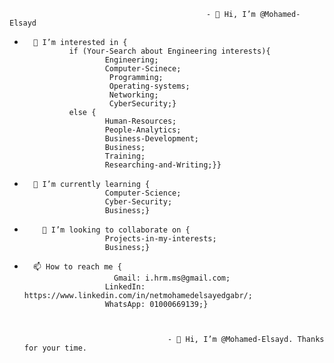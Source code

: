                                                 - 👋 Hi, I’m @Mohamed-Elsayd
-       👀 I’m interested in {     
                if (Your-Search about Engineering interests){
                        Engineering;
                        Computer-Scinece;
                         Programming;
                         Operating-systems;
                         Networking;
                         CyberSecurity;}
                else {
                        Human-Resources;
                        People-Analytics;
                        Business-Development;
                        Business;
                        Training;
                        Researching-and-Writing;}}
      
-       🌱 I’m currently learning {
                        Computer-Science;
                        Cyber-Security;
                        Business;}

-   	  💞️ I’m looking to collaborate on {
                        Projects-in-my-interests;
   	                    Business;}

-     	📫 How to reach me {
                          Gmail: i.hrm.ms@gmail.com;
           	            LinkedIn: https://www.linkedin.com/in/netmohamedelsayedgabr/;
           	            WhatsApp: 01000669139;}
                        


                                      - 👋 Hi, I’m @Mohamed-Elsayd. Thanks for your time.
